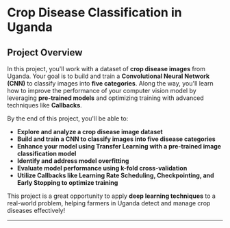 # Crop Disease Classification in Uganda 

## Project Overview  
In this project, you'll work with a dataset of **crop disease images** from Uganda. Your goal is to build and train a **Convolutional Neural Network (CNN)** to classify images into **five categories**. Along the way, you'll learn how to improve the performance of your computer vision model by leveraging **pre-trained models** and optimizing training with advanced techniques like **Callbacks**.  

By the end of this project, you'll be able to:  

- **Explore and analyze a crop disease image dataset**  
- **Build and train a CNN to classify images into five disease categories**  
- **Enhance your model using Transfer Learning with a pre-trained image classification model**  
- **Identify and address model overfitting**  
- **Evaluate model performance using k-fold cross-validation**  
- **Utilize Callbacks like Learning Rate Scheduling, Checkpointing, and Early Stopping to optimize training**  

This project is a great opportunity to apply **deep learning techniques** to a real-world problem, helping farmers in Uganda detect and manage crop diseases effectively! 

---
